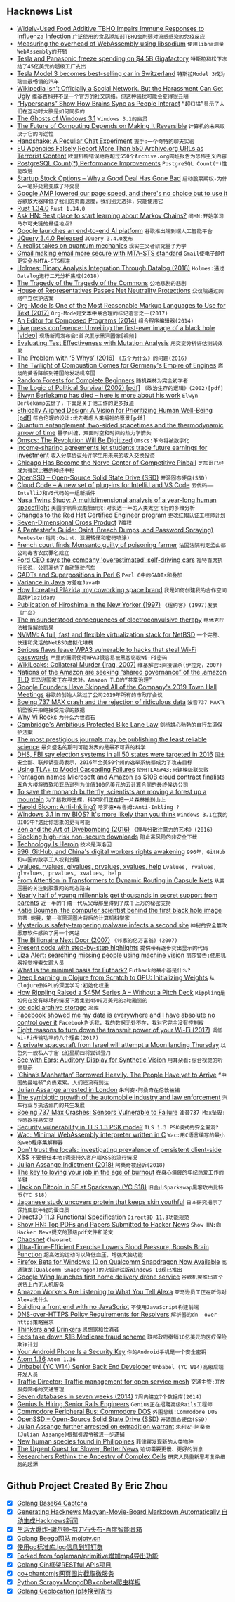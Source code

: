## Hacknews List


- [Widely-Used Food Additive TBHQ Impairs Immune Responses to Influenza Infection](http://www.sci-news.com/medicine/e319-immune-responses-influenza-infection-07071.html)  `广泛使用的食品添加剂TBHQ会削弱对流感感染的免疫反应`
- [Measuring the overhead of WebAssembly using libsodium](https://00f.net/2019/04/09/benchmarking-webassembly-using-libsodium/)  `使用libna测量WebAssembly的开销`
- [Tesla and Panasonic freeze spending on $4.5B Gigafactory](https://asia.nikkei.com/Business/Companies/Tesla-and-Panasonic-freeze-spending-on-4.5bn-Gigafactory)  `特斯拉和松下冻结了45亿美元的超级工厂支出`
- [Tesla Model 3 becomes best-selling car in Switzerland](https://electrek.co/2019/04/09/tesla-model-3-best-selling-car-period-switzerland/)  `特斯拉Model 3成为瑞士最畅销的汽车`
- [Wikipedia Isn’t Officially a Social Network. But the Harassment Can Get Ugly](https://www.nytimes.com/2019/04/08/us/wikipedia-harassment-wikimedia-foundation.html)  `维基百科并不是一个官方的社交网络。但这种骚扰可能会变得很丑陋`
- [“Hyperscans” Show How Brains Sync as People Interact](https://www.scientificamerican.com/article/hyperscans-show-how-brains-sync-as-people-interact/)  `“超扫描”显示了人们在互动时大脑是如何同步的`
- [The Ghosts of Windows 3.1](https://tedium.co/2019/04/09/windows-3.1-obscurities)  `Windows 3.1的幽灵`
- [The Future of Computing Depends on Making It Reversible](https://spectrum.ieee.org/computing/hardware/the-future-of-computing-depends-on-making-it-reversible)  `计算机的未来取决于它的可逆性`
- [Handshake: A Peculiar Chat Experiment](https://nomasters.io/posts/handshake-alpha/)  `握手:一个奇特的聊天实验`
- [EU Agencies Falsely Report More Than 550 Archive.org URLs as Terrorist Content](https://blog.archive.org/2019/04/10/official-eu-agencies-falsely-report-more-than-550-archive-org-urls-as-terrorist-content/)  `欧盟机构错误地将超过550个Archive.org网址报告为恐怖主义内容`
- [PostgreSQL Count(*) Performance Improvements](https://www.cybertec-postgresql.com/en/count-made-fast/)  `PostgreSQL Count(*)性能改进`
- [Startup Stock Options – Why a Good Deal Has Gone Bad](https://steveblank.com/2019/04/10/startup-stock-options-why-a-good-deal-has-gone-bad/)  `启动股票期权-为什么一笔好交易变成了坏交易`
- [Google AMP lowered our page speed, and there&#39;s no choice but to use it](https://unlikekinds.com/article/google-amp-page-speed)  `谷歌放大器降低了我们的页面速度，我们别无选择，只能使用它`
- [Rust 1.34.0](https://blog.rust-lang.org/2019/04/11/Rust-1.34.0.html)  `Rust 1.34.0`
- [Ask HN: Best place to start learning about Markov Chains?](item?id=19633212)  `问HN:开始学习马尔可夫链的最佳地点?`
- [Google launches an end-to-end AI platform](https://techcrunch.com/2019/04/10/google-expands-its-ai-services/)  `谷歌推出端到端人工智能平台`
- [JQuery 3.4.0 Released](http://blog.jquery.com/2019/04/10/jquery-3-4-0-released/)  `JQuery 3.4.0发布`
- [A realist takes on quantum mechanics](https://www.nature.com/articles/d41586-019-01101-0)  `现实主义者研究量子力学`
- [Gmail making email more secure with MTA-STS standard](https://security.googleblog.com/2019/04/gmail-making-email-more-secure-with-mta.html)  `Gmail使电子邮件更安全与MTA-STS标准`
- [Holmes: Binary Analysis Integration Through Datalog (2018)](https://kilthub.cmu.edu/articles/Holmes_Binary_Analysis_Integration_Through_Datalog/7571519)  `Holmes:通过Datalog进行二元分析集成(2018)`
- [The Tragedy of the Tragedy of the Commons](https://blogs.scientificamerican.com/voices/the-tragedy-of-the-tragedy-of-the-commons/)  `公地悲剧的悲剧`
- [House of Representatives Passes Net Neutrality Protections](https://www.eff.org/deeplinks/2019/04/victory-house-representatives-passes-net-neutrality-protections)  `众议院通过网络中立保护法案`
- [Org-Mode Is One of the Most Reasonable Markup Languages to Use for Text (2017)](https://karl-voit.at/2017/09/23/orgmode-as-markup-only/)  `Org-Mode是文本中最合理的标记语言之一(2017)`
- [An Editor for Composed Programs (2014)](https://tratt.net/laurie/blog/entries/an_editor_for_composed_programs.html)  `组合程序编辑器(2014)`
- [Live press conference: Unveiling the first-ever image of a black hole [video]](https://www.youtube.com/watch?v=Dr20f19czeE)  `现场新闻发布会:首次展示黑洞图像[视频]`
- [Evaluating Test Effectiveness with Mutation Analysis](https://www.fuzzingbook.org/html/MutationAnalysis.html)  `用突变分析评估测试效果`
- [The Problem with ‘5 Whys’ (2016)](https://qualitysafety.bmj.com/content/26/8/671)  `《五个为什么》的问题(2016)`
- [The Twilight of Combustion Comes for Germany&#39;s Empire of Engines](https://www.bloomberg.com/features/2019-bmw-electric-car-german-engines/)  `燃烧的黄昏降临到德国的发动机帝国`
- [Random Forests for Complete Beginners](https://victorzhou.com/blog/intro-to-random-forests/)  `随机森林为完全初学者`
- [The Logic of Political Survival (2002) [pdf]](https://projects.iq.harvard.edu/files/gov2126/files/bueno_mesquita_2003_logic.pdf)  `《政治生存的逻辑》(2002)[pdf]`
- [Elwyn Berlekamp has died – here is more about his work](https://en.wikipedia.org/wiki/Elwyn_Berlekamp)  `Elwyn Berlekamp去世了，下面是关于他工作的更多报道`
- [Ethically Aligned Design: A Vision for Prioritizing Human Well-Being [pdf]](https://standards.ieee.org/content/dam/ieee-standards/standards/web/documents/other/ead_v2.pdf)  `符合伦理的设计:优先考虑人类福祉的愿景[pdf]`
- [Quantum entanglement, two-sided spacetimes and the thermodynamic arrow of time](https://arxiv.org/abs/1904.04012)  `量子纠缠，双面时空和时间的热力学箭头`
- [Omscs: The Revolution Will Be Digitized](https://www.cc.gatech.edu/news/620099/omscs-revolution-will-be-digitized)  `Omscs:革命将被数字化`
- [Income-sharing agreements let students trade future earnings for investment](https://www.bloomberg.com/news/articles/2019-04-09/college-grads-sell-stakes-in-themselves-to-wall-street)  `收入分享协议允许学生用未来的收入交换投资`
- [Chicago Has Become the Nerve Center of Competitive Pinball](https://www.atlasobscura.com/articles/chicago-competitive-pinball)  `芝加哥已经成为弹球比赛的神经中枢`
- [OpenSSD – Open-Source Solid State Drive (SSD)](http://www.openssd.io/)  `开源固态硬盘(SSD)`
- [Cloud Code – A new set of plug-ins for IntelliJ and VS Code](https://cloud.google.com/blog/products/devops-sre/announcing-cloud-code-accelerating-cloud-native-application-development)  `云代码——IntelliJ和VS代码的一组新插件`
- [Nasa Twins Study: A multidimensional analysis of a year-long human spaceflight](http://science.sciencemag.org/content/364/6436/eaau8650)  `美国宇航局双胞胎研究:对长达一年的人类太空飞行的多维分析`
- [Changes to the Red Hat Certified Engineer program](https://www.redhat.com/en/blog/announcing-evolution-red-hat-certified-engineer-program)  `更改红帽认证工程师计划`
- [Seven-Dimensional Cross Product](https://en.wikipedia.org/wiki/Seven-dimensional_cross_product)  `7维积`
- [A Pentester&#39;s Guide: Osint, Breach Dumps, and Password Spraying)](https://delta.navisec.io/osint-for-pentesters-part-3-password-spraying-methodology/)  `Pentester指南:Osint、泄漏转储和密码喷涂)`
- [French court finds Monsanto guilty of poisoning farmer](https://www.theguardian.com/business/2019/apr/11/french-court-finds-monsanto-guilty-of-poisoning-farmer)  `法国法院判定孟山都公司毒害农民罪名成立`
- [Ford CEO says the company &#39;overestimated&#39; self-driving cars](https://www.engadget.com/2019/04/10/ford-ceo-says-the-company-overestimated-self-driving-cars/)  `福特首席执行长说，公司高估了自动驾驶汽车`
- [GADTs and Superpositions in Perl 6](https://aearnus.github.io/2019/04/08/gadts-in-perl-6)  `Perl 6中的GADTs和叠加`
- [Variance in Java](https://llorllale.github.io/java-variance/)  `方差在Java中`
- [How I created Plázida, my coworking space brand](https://www.coworkies.com/forum/how-i-created-pl-zida-my-coworking-space-brand-75)  `我是如何创建我的合作空间品牌Plazida的`
- [Publication of Hiroshima in the New Yorker (1997)](http://www.herseyhiroshima.com/hiro.php)  `《纽约客》(1997)发表《广岛》`
- [The misunderstood consequences of electroconvulsive therapy](https://lithub.com/the-misunderstood-consequences-of-electroconvulsive-therapy/)  `电休克疗法被误解的后果`
- [NVMM: A full, fast and flexible virtualization stack for NetBSD](http://blog.netbsd.org/tnf/entry/from_zero_to_nvmm)  `一个完整、快速和灵活的NetBSD虚拟化堆栈`
- [Serious flaws leave WPA3 vulnerable to hacks that steal Wi-Fi passwords](https://arstechnica.com/information-technology/2019/04/serious-flaws-leave-wpa3-vulnerable-to-hacks-that-steal-wi-fi-passwords/)  `严重的漏洞使得WPA3很容易被黑客窃取Wi-Fi密码`
- [WikiLeaks: Collateral Murder (Iraq, 2007)](https://www.youtube.com/watch?v=HfvFpT-iypw)  `维基解密:间接谋杀(伊拉克，2007)`
- [Nations of the Amazon are seeking “shared governance” of the .amazon TLD](https://www.bbc.com/news/business-47794353)  `亚马逊国家正在寻求对。Amazon TLD的“共享治理”`
- [Google Founders Have Skipped All of the Company&#39;s 2019 Town Hall Meetings](https://www.buzzfeednews.com/article/alexkantrowitz/google-founders-tgif-town-hall)  `谷歌的创始人跳过了公司2019年所有的市政厅会议`
- [Boeing 737 MAX crash and the rejection of ridiculous data](https://philip.greenspun.com/blog/2019/04/08/boeing-737-max-crash-and-the-rejection-of-ridiculous-data/)  `波音737 MAX飞机坠毁并拒绝接受荒谬的数据`
- [Why Vi Rocks](https://why-vi.rocks/)  `为什么六世岩石`
- [Cambridge&#39;s Ambitious Protected Bike Lane Law](https://www.citylab.com/transportation/2019/04/protected-bike-lanes-traffic-safety-cambridge-bicycle-plan/586876/)  `剑桥雄心勃勃的自行车道保护法案`
- [The most prestigious journals may be publishing the least reliable science](https://journals.plos.org/plosbiology/article?id=10.1371/journal.pbio.3000117)  `最负盛名的期刊可能发表的是最不可靠的科学`
- [DHS, FBI say election systems in all 50 states were targeted in 2016](https://arstechnica.com/information-technology/2019/04/dhs-fbi-say-election-systems-in-50-states-were-targeted-in-2016/)  `国土安全部、联邦调查局表示，2016年全美50个州的选举系统都成为了攻击目标`
- [Using TLA&#43; to Model Cascading Failures](https://medium.com/@bellmar/using-tla-to-model-cascading-failures-5d1ebc5e4c4f)  `使用TLA&#43;来建模级联失败`
- [Pentagon names Microsoft and Amazon as $10B cloud contract finalists](https://techcrunch.com/2019/04/11/much-to-oracles-chagrin-pentagon-names-microsoft-and-amazon-as-10b-jedi-cloud-contract-finalists/)  `五角大楼将微软和亚马逊列为价值100亿美元的云计算合同的最终候选公司`
- [To save the monarch butterfly, scientists are moving a forest up a mountain](https://www.latimes.com/world/mexico-americas/la-fg-col1-mexico-monarch-butterfly-20190409-htmlstory.html)  `为了拯救帝王蝶，科学家们正在把一片森林搬到山上`
- [Harold Bloom: Anti-Inkling?](https://jewishreviewofbooks.com/articles/5203/harold-bloom-anti-inkling/)  `哈罗德•布鲁姆:Anti-Inkling ?`
- [Windows 3.1 in my BIOS? It&#39;s more likely than you think](https://hackaday.com/2019/04/10/windows-3-1-in-my-bios-its-more-likely-than-you-think/)  `Windows 3.1在我的BIOS中?这比你想象的更有可能`
- [Zen and the Art of Divebombing (2016)](http://www.friesian.com/divebomb.htm)  `《禅与分散注意力的艺术》(2016)`
- [Blocking high-risk non-secure downloads](http://lists.w3.org/Archives/Public/public-webappsec/2019Apr/0004.html)  `阻止高风险的非安全下载`
- [Technology Is Heroin](http://tiny-giant-books.com/Entry1.html?EntryId=recgcpfuOFUesUpRy)  `技术是海洛因`
- [996, GitHub, and China&#39;s digital workers rights awakening](https://chanind.github.io/china/2019/04/10/github-996-china-digital-workers-rights.html)  `996年，GitHub和中国的数字工人权利觉醒`
- [Lvalues, rvalues, glvalues, prvalues, xvalues, help](https://blog.knatten.org/2018/03/09/lvalues-rvalues-glvalues-prvalues-xvalues-help/)  `Lvalues, rvalues, glvalues, prvalues, xvalues, help`
- [From Attention in Transformers to Dynamic Routing in Capsule Nets](https://staff.fnwi.uva.nl/s.abnar/?p=108)  `从变压器的关注到胶囊网的动态路由`
- [Nearly half of young millennials get thousands in secret support from parents](https://www.cnbc.com/2017/02/10/young-millennials-get-thousands-in-secret-support-from-their-parents.html)  `近一半的千禧一代从父母那里得到了成千上万的秘密支持`
- [Katie Bouman, the computer scientist behind the first black hole image](https://www.bbc.com/news/science-environment-47891902)  `凯蒂·鲍曼，第一张黑洞图片背后的计算机科学家`
- [Mysterious safety-tampering malware infects a second site](https://arstechnica.com/information-technology/2019/04/mysterious-safety-tampering-malware-infects-a-2nd-critical-infrastructure-site/)  `神秘的安全篡改恶意软件感染了另一个网站`
- [The Billionaire Next Door (2007)](https://www.dmagazine.com/publications/d-magazine/2007/march/the-billionaire-next-door/)  `《邻家的亿万富翁》(2007)`
- [Present code with step-by-step highlights](https://slides.com/news/code-line-numbers)  `提供带有逐步突出显示的代码`
- [Liza Alert: searching missing people using machine vision](https://habr.com/en/company/mailru/blog/446974/)  `丽莎警告:使用机器视觉搜索失踪人员`
- [What is the minimal basis for Futhark?](https://futhark-lang.org/blog/2019-04-10-what-is-the-minimal-basis-for-futhark.html)  `Futhark的最小基是什么?`
- [Deep Learning in Clojure from Scratch to GPU: Initializing Weights](https://dragan.rocks/articles/19/Deep-Learning-in-Clojure-From-Scratch-to-GPU-13-Initializing-Weights)  `从Clojure到GPU的深度学习:初始化权重`
- [How Rippling Raised a $45M Series A – Without a Pitch Deck](https://www.rippling.com/blog/company-news/rippling-series-a-pitch-deck-and-memo/)  `Rippling是如何在没有球场的情况下筹集到4500万美元的a轮融资的`
- [Ice cold archive storage](https://cloud.google.com/blog/products/storage-data-transfer/whats-cooler-than-being-cool-ice-cold-archive-storage)  `冷库`
- [Facebook showed me my data is everywhere and I have absolute no control over it](https://www.buzzfeednews.com/article/katienotopoulos/facebook-advertisers-data-brokers-car-dealerships)  `Facebook告诉我，我的数据无处不在，我对它完全没有控制权`
- [Eight reasons to turn down the transmit power of your Wi-Fi (2017)](https://metis.fi/en/2017/10/txpower/)  `调低Wi-Fi传输功率的八个理由(2017)`
- [A private spacecraft from Israel will attempt a Moon landing Thursday](https://arstechnica.com/science/2019/04/a-private-spacecraft-from-israel-will-attempt-a-moon-landing-thursday/)  `以色列一艘私人宇宙飞船星期四将尝试登月`
- [See with Ears: Auditory Display for Synthetic Vision](https://www.seeingwithsound.com/manual/The_vOICe_Training_Manual.htm)  `用耳朵看:综合视觉的听觉显示`
- [‘China’s Manhattan’ Borrowed Heavily. The People Have yet to Arrive](https://www.nytimes.com/2019/04/10/business/china-economy-debt-tianjin.html)  `“中国的曼哈顿”负债累累。人们还没有到达`
- [Julian Assange arrested in London](https://www.bbc.co.uk/news/uk-47891737)  `朱利安·阿桑奇在伦敦被捕`
- [The symbiotic growth of the automobile industry and law enforcement](https://www.laphamsquarterly.org/roundtable/need-speed-limits)  `汽车行业与执法部门的共生发展`
- [Boeing 737 Max Crashes: Sensors Vulnerable to Failure](https://www.bloomberg.com/news/articles/2019-04-11/sensors-linked-to-737-crashes-vulnerable-to-failure-data-show)  `波音737 Max坠毁:传感器容易失灵`
- [Security vulnerability in TLS 1.3 PSK mode?](https://eprint.iacr.org/2019/347)  `TLS 1.3 PSK模式的安全漏洞?`
- [Wac: Minimal WebAssembly interpreter written in C](https://github.com/grassel/wac#wac---webassembly-in-c)  `Wac:用C语言编写的最小的web程序集解释器`
- [Don’t trust the locals: investigating prevalence of persistent client-side XSS](https://blog.acolyer.org/2019/04/10/dont-trust-the-locals-investigating-the-prevalence-of-persistent-client-side-cross-site-scripting-in-the-wild/)  `不要信任本地:调查持久客户端XSS的流行情况`
- [Julian Assange Indictment (2018)](https://www.justice.gov/opa/press-release/file/1153486/download)  `阿桑奇被起诉(2018)`
- [The key to loving your job in the age of burnout](https://qz.com/work/1571065/how-to-love-your-job-and-avoid-burnout/)  `在身心俱疲的年纪热爱工作的关键`
- [Hack on Bitcoin in SF at Sparkswap (YC S18)](https://www.keyvalues.com/sparkswap)  `旧金山Sparkswap黑客攻击比特币(YC S18)`
- [Japanese study uncovers protein that keeps skin youthful](https://www.japantimes.co.jp/news/2019/04/04/national/science-health/japanese-study-uncovers-protein-keeps-skin-youthful-helping-strong-cells-squeeze-weak/)  `日本研究揭示了保持皮肤年轻的蛋白质`
- [Direct3D 11.3 Functional Specification](https://microsoft.github.io/DirectX-Specs/d3d/archive/D3D11_3_FunctionalSpec.htm)  `Direct3D 11.3功能规范`
- [Show HN: Top PDFs and Papers Submitted to Hacker News](https://www.hackernewspapers.com/)  `Show HN:向Hacker News提交的顶级pdf文件和论文`
- [Chaosnet](http://dspace.mit.edu/bitstream/handle/1721.1/6353/AIM-628.pdf?sequence=2)  `Chaosnet`
- [Ultra-Time-Efficient Exercise Lowers Blood Pressure, Boosts Brain Function](http://www.sci-news.com/medicine/inspiratory-muscle-strength-training-blood-pressure-brain-07077.html)  `超高效的运动可以降低血压，增强大脑功能`
- [Firefox Beta for Windows 10 on Qualcomm Snapdragon Now Available](https://blog.mozilla.org/futurereleases/2019/04/11/firefox-beta-for-windows-10-on-qualcomm-snapdragon-always-connected-pcs-now-available/)  `高通骁龙(Qualcomm Snapdragon)的火狐测试版Windows 10现已推出`
- [Google Wing launches first home delivery drone service](https://www.bbc.co.uk/news/technology-47880288)  `谷歌机翼推出首个送货上门无人机服务`
- [Amazon Workers Are Listening to What You Tell Alexa](https://www.bloomberg.com/news/articles/2019-04-10/is-anyone-listening-to-you-on-alexa-a-global-team-reviews-audio)  `亚马逊员工正在听你对Alexa说什么`
- [Building a front end with no JavaScript](https://javascript.works-hub.com/learn/a-javascript-free-frontend-61275)  `不使用JavaScript构建前端`
- [DNS-over-HTTPS Policy Requirements for Resolvers](https://blog.mozilla.org/security/2019/04/09/dns-over-https-policy-requirements-for-resolvers/)  `解析器的dn -over- https策略需求`
- [Thinkers and Drinkers](https://literaryreview.co.uk/thinkers-drinkers)  `思想家和饮酒者`
- [Feds take down $1B Medicare fraud scheme](https://www.nbcnews.com/politics/justice-department/feds-take-down-1-billion-fraud-scheme-operation-brace-yourself-n992481)  `联邦政府撤销10亿美元的医疗保险欺诈计划`
- [Your Android Phone Is a Security Key](https://blog.google/technology/safety-security/your-android-phone-is-a-security-key/)  `你的Android手机是一个安全密钥`
- [Atom 1.36](https://blog.atom.io/2019/04/09/atom-1-36.html)  `Atom 1.36`
- [Unbabel (YC W14) Senior Back End Developer](https://jobs.lever.co/unbabel/c7c57ecc-b347-4b6b-a33a-ba17b7cd9a1d?lever-origin=applied&amp;lever-source%5B%5D=hackernews)  `Unbabel (YC W14)高级后端开发人员`
- [Traffic Director: Traffic management for open service mesh](https://cloud.google.com/traffic-director/)  `交通主管:开放服务网格的交通管理`
- [Seven databases in seven weeks (2014)](https://db.cs.cmu.edu/seminar2014/)  `7周内建立7个数据库(2014)`
- [Genius Is Hiring Senior Rails Engineers](https://boards.greenhouse.io/genius/jobs/1456158)  `Genius正在招聘高级Rails工程师`
- [Commodore Peripheral Bus: Commodore DOS](https://www.pagetable.com/?p=1038)  `外围总线:Commodore DOS`
- [OpenSSD – Open-Source Solid State Drive (SSD)](http://www.openssd-project.org/wiki/The_OpenSSD_Project)  `开源固态硬盘(SSD)`
- [Julian Assange further arrested on extradition warrant](http://news.met.police.uk/news/update-arrest-of-julian-assange-365565)  `朱利安·阿桑奇(Julian Assange)根据引渡令被进一步逮捕`
- [New human species found in Philippines](https://www.bbc.com/news/science-environment-47873072)  `菲律宾发现新的人类物种`
- [The Urgent Quest for Slower, Better News](https://www.newyorker.com/culture/annals-of-inquiry/the-urgent-quest-for-slower-better-news)  `迫切需要更慢、更好的消息`
- [Researchers Rethink the Ancestry of Complex Cells](https://www.quantamagazine.org/rethinking-the-ancestry-of-the-eukaryotes-20190409/)  `研究人员重新思考复杂细胞的起源`

## Github Project Created By Eric Zhou

- [x] [Golang Base64 Captcha](https://github.com/mojocn/base64Captcha)
- [x] [Generating Hacknews Maoyan-Movie-Board Markdown Automatically 自动生成Hacknews新闻](https://github.com/dejavuzhou/md-genie)
- [x] [生活大爆炸-谢尔顿-剪刀石头布-百度智能音箱](https://github.com/mojocn/dueros-bang-game)
- [x] [Golang Beego网站 mojotv.cn](https://github.com/mojocn/www.mojotv.cn)
- [x] [使用go标准库,log信息到钉钉群](https://github.com/mojocn/dooger)
- [x] [Forked from fogleman/primitive增加mp4导出功能](https://github.com/mojocn/primitive)
- [x] [Golang Gin框架RESTful APIs项目](https://github.com/JJJJJJJerk/ezier-golang-web-api-framework)
- [x] [go+phantomjs网页图片截取微服务](https://github.com/mojocn/screen_shot)
- [x] [Python Scrapy+MongoDB+cnbeta爬虫样板](https://github.com/mojocn/scrapy_mongodb_boilerplate_cnbeta)
- [x] [Golang Geolocation Ip转换到省市](https://github.com/mojocn/ip2location)
